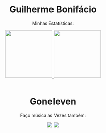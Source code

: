 <!-- Nome e Texto -->
<div>
  <h1 align="center">
    Guilherme Bonifácio
  </h1>

  <p align="center">
    Minhas Estatísticas:
  </p>
  
</div>

<!-- Link das Estatística -->
<div align="center">
  <a href="https://github.com/Goneleven">
    <img height="150em" src="https://github-readme-stats.vercel.app/api?username=Goneleven&count_private=true&include_all_commits=true&show_icons=true&theme=dracula&hide_border=false&show_owner=true"/>
    <img height="150em" src="https://github-readme-stats.vercel.app/api/top-langs/?username=Goneleven&theme=dracula&hide_border=false&&layout=compact"/>
  </a>
</div>

<br>

<div>
  <h1 align="center">
    Goneleven
  </h1>

</div>

 <!-- Link URL -->
<div align="center"> 
  <p>
    Faço música as Vezes também:
  </p>
  <a href="https://www.youtube.com/channel/UCn1RP2lJCsUI5otG_Eta74A" target="_blank"><img src="https://img.shields.io/badge/YouTube-FF0000?style=for-the-badge&logo=youtube&logoColor=white" target="_blank"></a>
  <a href="https://www.instagram.com/goneleven_/" target="_blank"><img src="https://img.shields.io/badge/-Instagram-%23E4405F?style=for-the-badge&logo=instagram&logoColor=white" target="_blank"></a>
  <!--
  <a href = "mailto:emailquenaoseiainda@gmail.com"><img src="https://img.shields.io/badge/-Gmail-%23333?style=for-the-badge&logo=gmail&logoColor=white" target="_blank"></a>
  <a href="linkedinquenaoseisecolocoainda" target="_blank"><img src="https://img.shields.io/badge/-LinkedIn-%230077B5?style=for-the-badge&logo=linkedin&logoColor=white" target="_blank"></a>
  -->
  
</div>
